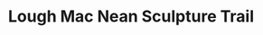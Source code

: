 ---
title: "Lough Mac Nean Sculpture Trail"
address: "Leitrim Co. Council, Governor House, Carrick On Shannon, Co. Leitrim"
tel: "+353 (0)71 962 0005"
county: "Leitrim"
category: "Cycling"
type: "Content"
lat: "54.30489730834961"
lng: "-8.173856735229492"
---